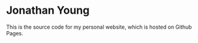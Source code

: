 Jonathan Young
===================
This is the source code for my personal website, which is hosted on Github Pages.